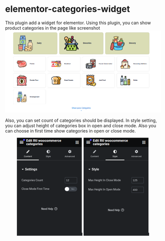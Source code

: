 # elementor-categories-widget
This plugin add a widget for elementor. Using this plugin, you can show product categories in the page like screenshot
![alt text](https://github.com/hosseinasadian/elementor-categories-widget/blob/main/screenshot.png?raw=true)

Also, you can set count of categories should be displayed. In style setting, you can adjust height of categories box in open and close mode. Also you can choose in first time show categories in open or close mode.

<div style="text-align: center;">

![alt text](https://github.com/hosseinasadian/elementor-categories-widget/blob/main/content.png?raw=true)
![alt text](https://github.com/hosseinasadian/elementor-categories-widget/blob/main/style.png?raw=true)

</div>
